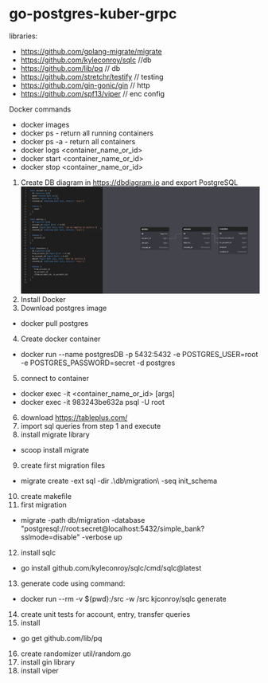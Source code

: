 # go-postgres-kuber-grpc

libraries: 
- https://github.com/golang-migrate/migrate
- https://github.com/kyleconroy/sqlc            //db
- https://github.com/lib/pq                     // db
- https://github.com/stretchr/testify           // testing
- https://github.com/gin-gonic/gin              // http
- https://github.com/spf13/viper                // enc config

Docker commands
- docker images
- docker ps       - return all running containers
- docker ps -a    - return all containers
- docker logs <container_name_or_id>
- docker start <container_name_or_id>
- docker stop <container_name_or_id>

1. Create DB diagram in https://dbdiagram.io and export PostgreSQL
![Alt text](./docs/db_diagram.png "DB diagram")
2. Install Docker
3. Download postgres image 
- docker pull postgres
4. Create docker container
- docker run --name postgresDB -p 5432:5432 -e POSTGRES_USER=root -e POSTGRES_PASSWORD=secret -d postgres
5. connect to container 
- docker exec -it <container_name_or_id> <command> [args]
- docker exec -it 983243be632a psql -U root
6. download https://tableplus.com/
7. import sql queries from step 1 and execute 
8. install migrate library
- scoop install migrate
9. create first migration files 
- migrate create -ext sql -dir .\db\migration\ -seq init_schema
10. create makefile
11. first migration 
- migrate -path db/migration -database "postgresql://root:secret@localhost:5432/simple_bank?sslmode=disable" -verbose up
12. install sqlc
- go install github.com/kyleconroy/sqlc/cmd/sqlc@latest
13. generate code using command: 
- docker run --rm -v ${pwd}:/src -w /src kjconroy/sqlc generate
14. create unit tests for account, entry, transfer queries 
15. install 
- go get github.com/lib/pq
16. create randomizer util/random.go
17. install gin library 
18. install viper